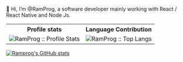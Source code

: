 👋 Hi, I’m @RamProg, a software developer mainly working with React / React Native and Node Js.

<p align="center">
   <table>
      <tr>
       <th>Profile stats  </th>
       <th>Language Contribution</th>
     </tr>
      <tr>
       <td><img alt="RamProg :: Profile Stats" src="https://github-readme-stats.vercel-sigma-five.app/api?username=ramprog"> </td>
       <td><img alt="RamProg :: Top Langs" src="https://github-readme-stats.vercel-sigma-five.app/api/top-langs/?username=ramprog&langs_count=10&theme=tokyonight&layout=compact&hide=html"> </td>
     </tr>
   </table>
</p>

[![Ramprog's GitHub stats](https://github-readme-stats.vercel-sigma-five.app/api?username=ramprog)](https://github.com/ramprog/github-readme-stats)
